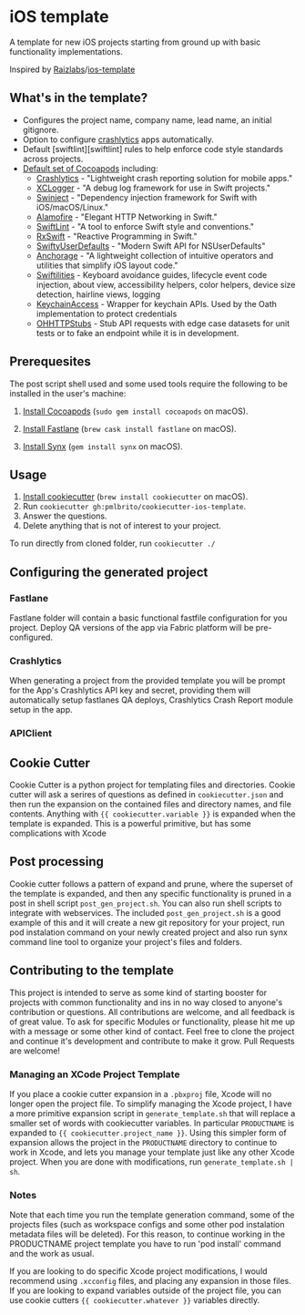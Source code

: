 # iOS template

A template for new iOS projects starting from ground up with basic functionality implementations.

Inspired by [Raizlabs]/[ios-template]

[Raizlabs]: https://www.raizlabs.com/
[ios-template]: https://github.com/Raizlabs/ios-template

## What's in the template?

 - Configures the project name, company name, lead name, an initial gitignore.
 - Option to configure [crashlytics][fabricio] apps automatically.
 - Default [swiftlint][swiftlint] rules to help enforce code style standards across projects.
 - [Default set of Cocoapods][pods] including:
   - [Crashlytics][fabric] - "Lightweight crash reporting solution for mobile apps."
   - [XCLogger][davewood] - "A debug log framework for use in Swift projects."
   - [Swinject][swinject] - "Dependency injection framework for Swift with iOS/macOS/Linux."
   - [Alamofire][alamofire] - "Elegant HTTP Networking in Swift."
   - [SwiftLint][realm] - "A tool to enforce Swift style and conventions."
   - [RxSwift][reactivex] - "Reactive Programming in Swift."
   - [SwiftyUserDefaults][radex] - "Modern Swift API for NSUserDefaults"
   - [Anchorage][anchorage] - "A lightweight collection of intuitive operators and utilities that simplify iOS layout code."
   - [Swiftilities][swiftilities] - Keyboard avoidance guides, lifecycle event code injection, about view, accessibility helpers, color helpers, device size detection, hairline views, logging
   - [KeychainAccess][keychainaccess] - Wrapper for keychain APIs. Used by the Oath implementation to protect credentials
   - [OHHTTPStubs][ohhttpstubs] - Stub API requests with edge case datasets for unit tests or to fake an endpoint while it is in development.

[pods]: PRODUCTNAME/app/Podfile
[fabricio]: https://fabric.io
[fabric]: https://github.com/crashlytics
[davewood]: https://github.com/DaveWoodCom/XCGLogger
[swinject]: https://github.com/Swinject/Swinject
[alamofire]: https://github.com/Alamofire/Alamofire
[realm]: https://github.com/realm/SwiftLint
[reactivex]: https://github.com/ReactiveX/RxSwift
[radex]: https://github.com/radex/SwiftyUserDefaults
[anchorage]: https://github.com/Raizlabs/Anchorage
[swiftilities]: https://github.com/Raizlabs/Swiftilities
[keychainaccess]: https://github.com/kishikawakatsumi/KeychainAccess
[ohhttpstubs]: https://github.com/AliSoftware/OHHTTPStubs
[fastlane]: https://github.com/fastlane/fastlane
[venmo]: https://github.com/venmo/synx

## Prerequesites
The post script shell used and some used tools require the following to be installed in the user's machine:

1. [Install Cocoapods][pods] (`sudo gem install cocoapods` on
   macOS).

2. [Install Fastlane][fastlane] (`brew cask install fastlane` on
   macOS).

3. [Install Synx][venmo] (`gem install synx` on
   macOS).

## Usage


1. [Install cookiecutter][cookiecutter] (`brew install cookiecutter` on
   macOS).
2. Run `cookiecutter gh:pmlbrito/cookiecutter-ios-template`.
3. Answer the questions.
4. Delete anything that is not of interest to your project.

[cookiecutter]: http://cookiecutter.readthedocs.org/en/latest/installation.html

To run directly from cloned folder, run `cookiecutter ./`

## Configuring the generated project
### Fastlane
Fastlane folder will contain a basic functional fastfile configuration for you project. Deploy QA versions of the app via Fabric platform will be pre-configured.

### Crashlytics
When generating a project from the provided template you will be prompt for the App's Crashlytics API key and secret, providing them will automatically setup fastlanes QA deploys, Crashlytics Crash Report module setup in the app.


### APIClient 

## Cookie Cutter
Cookie Cutter is a python project for templating files and directories. Cookie cutter will ask a serires of questions as defined in `cookiecutter.json` and then run the expansion on the contained files and directory names, and file contents. Anything with `{{ cookiecutter.variable }}` is expanded when the template is expanded. This is a powerful primitive, but has some complications with Xcode

## Post processing
Cookie cutter follows a pattern of expand and prune, where the superset of the template is expanded, and then any specific functionality is pruned in a post in shell script `post_gen_project.sh`. You can also run shell scripts to integrate with webservices. The included `post_gen_project.sh` is a good example of this and it will create a new git repository for your project, run pod instalation command on your newly created project and also run synx command line tool to organize your project's files and folders.

## Contributing to the template
This project is intended to serve as some kind of starting booster for projects with common functionality and ins in no way closed to anyone's contribution or questions. All contributions are welcome, and all feedback is of great value. To ask for specific Modules or functionality, please hit me up with a message or some other kind of contact. Feel free to clone the project and continue it's development and contribute to make it grow. Pull Requests are welcome!

### Managing an XCode Project Template
If you place a cookie cutter expansion in a `.pbxproj` file, Xcode will no longer open the project file. To simplify managing the Xcode project, I have a more primitive expansion script in `generate_template.sh` that will replace a smaller set of words with cookiecutter variables. In particular `PRODUCTNAME` is expanded to `{{ cookiecutter.project_name }}`. Using this simpler form of expansion allows the project in the `PRODUCTNAME` directory to continue to work in Xcode, and lets you manage your template just like any other Xcode project. When you are done with modifications, run `generate_template.sh | sh`.

### Notes
Note that each time you run the template generation command, some of the projects files (such as workspace configs and some other pod instalation metadata files will be deleted). For this reason, to continue working in the PRODUCTNAME project template you have to run 'pod install' command and the work as usual.

If you are looking to do specific Xcode project modifications, I would recommend using `.xcconfig` files, and placing any expansion in those files. If you are looking to expand variables outside of the project file, you can use cookie cutters `{{ cookiecutter.whatever }}` variables directly.


